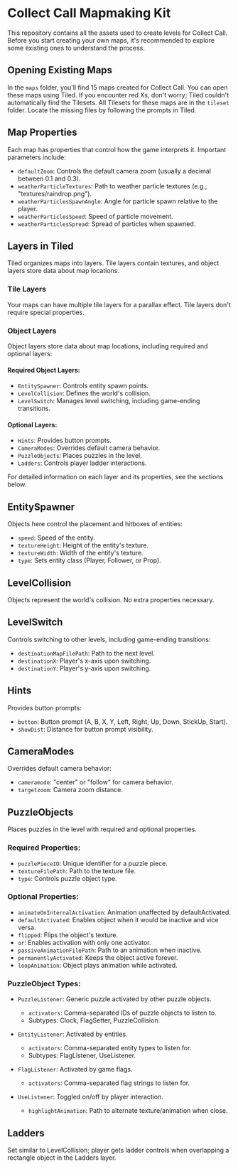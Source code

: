 # Collect Call Mapmaking Kit

This repository contains all the assets used to create levels for Collect Call. Before you start creating your own maps, it's recommended to explore some existing ones to understand the process.

## Opening Existing Maps

In the `maps` folder, you'll find 15 maps created for Collect Call. You can open these maps using Tiled. If you encounter red Xs, don't worry; Tiled couldn't automatically find the Tilesets. All Tilesets for these maps are in the `tileset` folder. Locate the missing files by following the prompts in Tiled.

## Map Properties

Each map has properties that control how the game interprets it. Important parameters include:

- `defaultZoom`: Controls the default camera zoom (usually a decimal between 0.1 and 0.3).
- `weatherParticleTextures`: Path to weather particle textures (e.g., "textures/raindrop.png").
- `weatherParticlesSpawnAngle`: Angle for particle spawn relative to the player.
- `weatherParticlesSpeed`: Speed of particle movement.
- `weatherParticlesSpread`: Spread of particles when spawned.

## Layers in Tiled

Tiled organizes maps into layers. Tile layers contain textures, and object layers store data about map locations.

### Tile Layers

Your maps can have multiple tile layers for a parallax effect. Tile layers don't require special properties.

### Object Layers

Object layers store data about map locations, including required and optional layers:

#### Required Object Layers:

- `EntitySpawner`: Controls entity spawn points.
- `LevelCollision`: Defines the world's collision.
- `LevelSwitch`: Manages level switching, including game-ending transitions.

#### Optional Layers:

- `Hints`: Provides button prompts.
- `CameraModes`: Overrides default camera behavior.
- `PuzzleObjects`: Places puzzles in the level.
- `Ladders`: Controls player ladder interactions.

For detailed information on each layer and its properties, see the sections below.

## EntitySpawner

Objects here control the placement and hitboxes of entities:

- `speed`: Speed of the entity.
- `textureHeight`: Height of the entity's texture.
- `textureWidth`: Width of the entity's texture.
- `type`: Sets entity class (Player, Follower, or Prop).

## LevelCollision

Objects represent the world's collision. No extra properties necessary.

## LevelSwitch

Controls switching to other levels, including game-ending transitions:

- `destinationMapFilePath`: Path to the next level.
- `destinationX`: Player's x-axis upon switching.
- `destinationY`: Player's y-axis upon switching.

## Hints

Provides button prompts:

- `button`: Button prompt (A, B, X, Y, Left, Right, Up, Down, StickUp, Start).
- `showDist`: Distance for button prompt visibility.

## CameraModes

Overrides default camera behavior:

- `cameramode`: "center" or "follow" for camera behavior.
- `targetzoom`: Camera zoom distance.

## PuzzleObjects

Places puzzles in the level with required and optional properties.

### Required Properties:

- `puzzlePieceID`: Unique identifier for a puzzle piece.
- `textureFilePath`: Path to the texture file.
- `type`: Controls puzzle object type.

### Optional Properties:

- `animateOnInternalActivation`: Animation unaffected by defaultActivated.
- `defaultActivated`: Enables object when it would be inactive and vice versa.
- `flipped`: Flips the object's texture.
- `or`: Enables activation with only one activator.
- `passiveAnimationFilePath`: Path to an animation when inactive.
- `permanentlyActivated`: Keeps the object active forever.
- `loopAnimation`: Object plays animation while activated.

### PuzzleObject Types:

- `PuzzleListener`: Generic puzzle activated by other puzzle objects.
  - `activators`: Comma-separated IDs of puzzle objects to listen to.
  - Subtypes: Clock, FlagSetter, PuzzleCollision.

- `EntityListener`: Activated by entities.
  - `activators`: Comma-separated entity types to listen for.
  - Subtypes: FlagListener, UseListener.

- `FlagListener`: Activated by game flags.
  - `activators`: Comma-separated flag strings to listen for.

- `UseListener`: Toggled on/off by player interaction.
  - `highlightAnimation`: Path to alternate texture/animation when close.

## Ladders

Set similar to LevelCollision; player gets ladder controls when overlapping a rectangle object in the Ladders layer.
